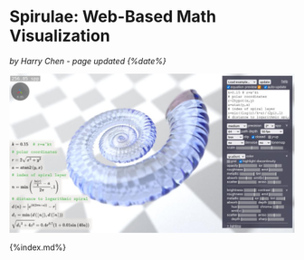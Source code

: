 # Spirulae: Web-Based Math Visualization

*by Harry Chen - page updated {%date%}*

[![spirulae-2.jpg](assets/spirulae-2.jpg)](https://harry7557558.github.io/spirulae/implicit3/)

{%index.md%}